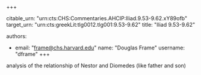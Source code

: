 +++


citable_urn: "urn:cts:CHS:Commentaries.AHCIP:Iliad.9.53-9.62.xY89ofb"
target_urn: "urn:cts:greekLit:tlg0012.tlg001:9.53-9.62"
title: "Iliad 9.53-9.62"

authors:
- email: "frame@chs.harvard.edu"
  name: "Douglas Frame"
  username: "dframe"
+++

<p>analysis of the relationship of Nestor and Diomedes (like father and son)</p>